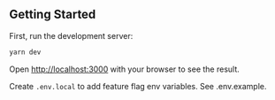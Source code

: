 ## Getting Started

First, run the development server:

```bash
yarn dev
```

Open [http://localhost:3000](http://localhost:3000) with your browser to see the result.

Create `.env.local` to add feature flag env variables. See .env.example.
